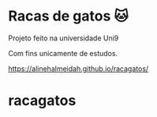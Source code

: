 # Racas de gatos :cat:

Projeto feito na universidade Uni9

Com fins unicamente de estudos.

https://alinehalmeidah.github.io/racagatos/

# racagatos

